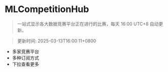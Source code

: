 # MLCompetitionHub

> 一站式显示各大数据竞赛平台正在进行的比赛，每天 16:00 UTC+8 自动更新。
  
> 更新时间: 2025-03-13T16:00:11+0800 

* 多家竞赛平台
* 多种订阅方式
* 下拉查看更多